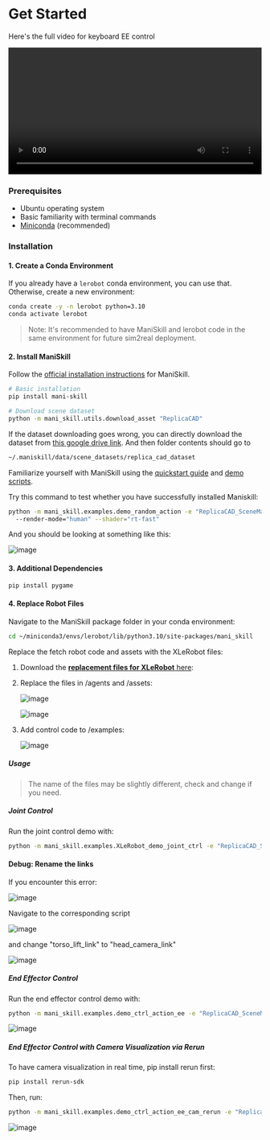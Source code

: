 # Get Started

Here's the full video for keyboard EE control

<video width="100%" style="max-width: 100%;" controls>
  <source src="https://github.com/user-attachments/assets/b8e630bd-1133-4941-acd1-d974f60098ff" type="video/mp4">
  Your browser does not support the video tag.
</video>

### Prerequisites

- Ubuntu operating system
- Basic familiarity with terminal commands
- [Miniconda](https://docs.anaconda.com/free/miniconda/index.html) (recommended)

### Installation

#### 1. Create a Conda Environment

If you already have a `lerobot` conda environment, you can use that. Otherwise, create a new environment:

```bash
conda create -y -n lerobot python=3.10
conda activate lerobot

```

> Note: It's recommended to have ManiSkill and lerobot code in the same environment for future sim2real deployment.
> 

#### 2. Install ManiSkill

Follow the [official installation instructions](https://maniskill.readthedocs.io/en/latest/user_guide/getting_started/installation.html) for ManiSkill.

```bash
# Basic installation
pip install mani-skill

# Download scene dataset
python -m mani_skill.utils.download_asset "ReplicaCAD"

```

If the dataset downloading goes wrong, you can directly download the dataset from [this google drive link](https://drive.google.com/file/d/1mqImztNX1LYZFBzt9z895C814RsyGe4N/view?usp=sharing). And then folder contents should go to

```bash
~/.maniskill/data/scene_datasets/replica_cad_dataset

```

Familiarize yourself with ManiSkill using the [quickstart guide](https://maniskill.readthedocs.io/en/latest/user_guide/getting_started/quickstart.html) and [demo scripts](https://maniskill.readthedocs.io/en/latest/user_guide/getting_started/quickstart.html). 

Try this command to test whether you have successfully installed Maniskill:
```bash
python -m mani_skill.examples.demo_random_action -e "ReplicaCAD_SceneManipulation-v1" \\
  --render-mode="human" --shader="rt-fast"

```

And you should be looking at something like this:

![image](https://github.com/user-attachments/assets/c7509843-f037-4f37-9b1c-e7cad939037c)

#### 3. Additional Dependencies

```bash
pip install pygame
```

#### 4. Replace Robot Files


Navigate to the ManiSkill package folder in your conda environment:

```bash
cd ~/miniconda3/envs/lerobot/lib/python3.10/site-packages/mani_skill
```

Replace the fetch robot code and assets with the XLeRobot files:

1. Download the [**replacement files for XLeRobot** here](https://github.com/Vector-Wangel/XLeRobot/tree/main/simulation/Maniskill):
2. Replace the files in /agents and /assets:
    
    ![image](https://github.com/user-attachments/assets/2675fb26-0302-45ec-a994-d4133ce8c239)
    
    ![image](https://github.com/user-attachments/assets/5a85d244-b342-45f5-bfa3-72f1ce11c83a)
    
3. Add control code to /examples:
    
    ![image](https://github.com/user-attachments/assets/654556ab-473f-44d2-8ff7-107c346882c6)
    

##### Usage

> The name of the files may be slightly different, check and change if you need.


##### Joint Control

Run the joint control demo with:

```bash
python -m mani_skill.examples.XLeRobot_demo_joint_ctrl -e "ReplicaCAD_SceneManipulation-v1"   --render-mode="human" --shader="rt-fast" -c "pd_joint_delta_pos_dual_arm"

```

#### Debug: Rename the links

If you encounter this error:

![image](https://github.com/user-attachments/assets/c81569a3-5c4f-4ba6-99d9-65d84937e767)

Navigate to the corresponding script

![image](https://github.com/user-attachments/assets/afda5567-3dfa-4e04-997f-4b5eff0dd1bc)

and change "torso_lift_link" to "head_camera_link"

![image](https://github.com/user-attachments/assets/05b52683-5e50-47fc-9cf7-9c021927db18) 


##### End Effector Control

Run the end effector control demo with:

```bash
python -m mani_skill.examples.demo_ctrl_action_ee -e "ReplicaCAD_SceneManipulation-v1"   --render-mode="human" --shader="rt-fast" -c "pd_joint_delta_pos_dual_arm"

```
![image](https://github.com/user-attachments/assets/11f6d417-9d1b-45d7-84c7-58b9d1611922)

##### End Effector Control with Camera Visualization via Rerun

To have camera visualization in real time, pip install rerun first:

```bash
pip install rerun-sdk

```
Then, run:

```bash
python -m mani_skill.examples.demo_ctrl_action_ee_cam_rerun -e "ReplicaCAD_SceneManipulation-v1"   --render-mode="human" --shader="rt-fast" -c "pd_joint_delta_pos_dual_arm"

```
![image](https://github.com/user-attachments/assets/12129988-e386-4d71-b1b2-79fe8492f419)

